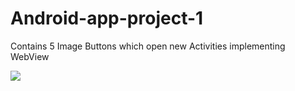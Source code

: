 # Android-app-project-1
Contains 5 Image Buttons which open new Activities implementing WebView

![](images/final.png)
